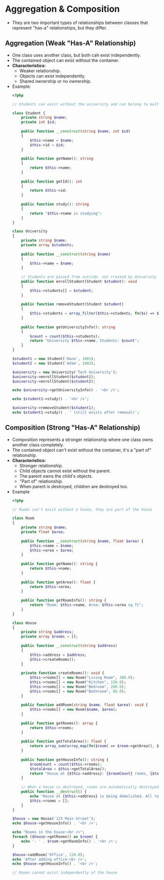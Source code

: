 # Aggregation & Composition

- They are two important types of relationships between classes that represent "has-a" relationships, but they differ.

## Aggregation (Weak "Has-A" Relationship)
- One class uses another class, but both cah exist independently.
- The contained object can exist without the container.
- **Characteristics:**
  - Weaker relationship.
  - Objects can exist independently.
  - Shared ownership or no ownership.
- Example:
  ```php
  <?php
  
  // Students can exist without the university and can belong to multiple universities
  
  class Student {
      private string $name;
      private int $id;
      
      public function __construct(string $name, int $id)
      {
          $this->name = $name;
          $this->id = $id;
      }
      
      public function getName(): string
      {
          return $this->name;
      }
      
      public function getId(): int
      {
          return $this->id;
      }
      
      public function study(): string
      {
          return "$this->name is studying";
      }
  }
  
  class University
  {
      private string $name;
      private array $students;
      
      public function __construct(string $name)
      {
          $this->name = $name;
      }
      
      // Students are passed from outside, not created by University
      public function enrollStudent(Student $student): void
      {
          $this->students[] = $student;
      }
      
      public function removeStudent(Student $student)
      {
          $this->students = array_filter($this->students, fn($s) => $s->getId() !== $student->getId());
      }
      
      public function getUniversityInfo(): string
      {
          $count = count($this->students);
          return "University $this->name, Students: $count";
      }
  }
  
  $student1 = new Student('Hana', 1001);
  $student2 = new Student('Adam', 1002);
  
  $university = new University('Tech University');
  $university->enrollStudent($student1);
  $university->enrollStudent($student2);
  
  echo $university->getUniversityInfo() . '<br />';
  
  echo $student1->study() . '<br />';
  
  $university->removeStudent($student1);
  echo $student1->study() . ' (still exists after removal)';
  ```

## Composition (Strong "Has-A" Relationship)
- Composition represents a stronger relationship where one class owns another class completely.
- The contained object can't exist without the container, it's a "part of" relationship.
- **Characteristics:**
  - Stronger relationship.
  - Child objects cannot exist without the parent.
  - The parent owns the child's objects.
  - "Part of" relationship.
  - When parent is destroyed, children are destroyed too.
- Example
  ```php
  <?php
  
  // Rooms can't exist without a house, they are part of the house
  
  class Room
  {
      private string $name;
      private float $area;
      
      public function __construct(string $name, float $area) {
          $this->name = $name;
          $this->area = $area;
      }
      
      public function getName(): string {
          return $this->name;
      }
      
      public function getArea(): float {
          return $this->area;
      }
      
      public function getRoomInfo(): string {
          return "Room: $this->name, Area: $this->area sq ft";
      }
  }
  
  class House
  {
      private string $address;
      private array $rooms = [];
      
      public function __construct(string $address)
      {
          $this->address = $address;
          $this->createRooms();
      }
      
      private function createRooms(): void {
          $this->rooms[] = new Room("Living Room", 300.0);
          $this->rooms[] = new Room("Kitchen", 150.0);
          $this->rooms[] = new Room("Bedroom", 200.0);
          $this->rooms[] = new Room("Bathroom", 80.0);
      }
      
      public function addRoom(string $name, float $area): void {
          $this->rooms[] = new Room($name, $area);
      }
      
      public function getRooms(): array {
          return $this->rooms;
      }
      
      public function getTotalArea(): float {
          return array_sum(array_map(fn($room) => $room->getArea(), $this->rooms));
      }
      
      public function getHouseInfo(): string {
          $roomCount = count($this->rooms);
          $totalArea = $this->getTotalArea();
          return "House at {$this->address}: {$roomCount} rooms, {$totalArea} sq ft total";
      }
      
      // When a house is destroyed, rooms are automatically destroyed too
      public function __destruct() {
          echo "House at {$this->address} is being demolished. All rooms are destroyed.\n";
          $this->rooms = [];
      }
  }
  
  $house = new House('123 Main Street');
  echo $house->getHouseInfo() . '<br />';
  
  echo "Rooms in the house:<br />";
  foreach ($house->getRooms() as $room) {
      echo '- ' . $room->getRoomInfo() . '<br />';
  }
  
  $house->addRoom('Office', 120.0);
  echo 'After adding office:<br />';
  echo $house->getHouseInfo() . '<br />';
  
  // Rooms cannot exist independently of the house
  ```


